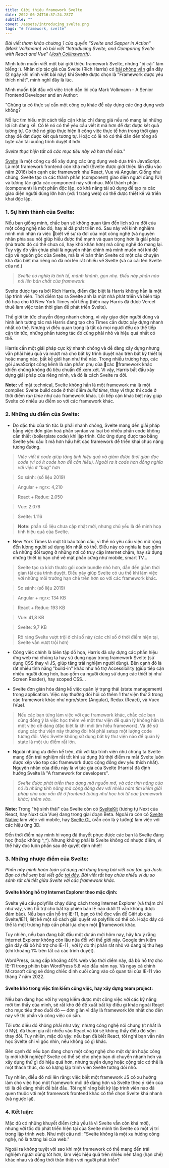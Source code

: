 ```yaml
---
title: Giới thiệu framework Svelte
date: 2022-06-24T16:37:24.287Z
subtitle: ""
cover: /assets/introducing_svelte.png
tags: "# framework, svelte"
---
```

*Bài viết tham khảo chương 1 của quyển "Svelte and Sapper in Action" (Mark Volkmann) và bài viết "Introducing Svelte, and Comparing Svelte with React and Vue" ([Josh Collinsworth](https://joshcollinsworth.com/)).*

Mình luôn muốn viết một bài giới thiệu framework Svelte, nhưng "bị cái" làm biếng :). Nhân dịp tác giả của Svelte (Rich Harris) có [bài phỏng vấn](https://www.youtube.com/watch?v=kMlkCYL9qo0&t=555s) gần đây (2 ngày khi mình viết bài này) khi Svelte được chọn là "Framework được yêu thích nhất", mình nghĩ đây là lúc.

Mình muốn bắt đầu với việc trích dẫn lời của Mark Volkmann - A Senior Frontend Developer and an Author:

"Chúng ta có thực sự cần một công cụ khác để xây dựng các ứng dụng web không?

Nỗ lực tìm hiểu một cách tiếp cận khác chỉ đáng giá nếu nó mang lại những lợi ích đáng kể. Có lẽ nó có thể yêu cầu viết ít mã hơn để đạt được kết quả tương tự. Có thể nó giúp thực hiện ít công việc thực tế hơn trong thời gian chạy để đạt được kết quả tương tự. Hoặc có lẽ nó có thể dẫn đến tổng số byte cần tải xuống trình duyệt ít hơn.

*Svelte thực hiện tất cả các mục tiêu này và hơn thế nữa.*"

[Svelte](https://svelte.dev/) là một công cụ để xây dựng các ứng dụng web dựa trên JavaScript. Là một framework frontend còn khá mới (Svelte được giới thiệu lần đầu vào năm 2016) bên cạnh các framework như React, Vue và Angular. Giống như chúng, Svelte tạo ra các thành phần (component) giao diện người dùng (UI) và tương tác giữa các component này với nhau. Mỗi thành phần (component) là một phần độc lập, có khả năng tái sử dụng để tạo ra các giao diện người dùng lớn hơn (vd: 1 trang web) có thể được thiết kế và triển khai độc lập.

### 1. Sự hình thành của Svelte:

Nếu bạn giống mình, chắc bạn sẽ không quan tâm đến lịch sử ra đời của một công nghệ nào đó, hay ai đã phát triển nó. Sau này với kinh nghiệm mình mới nhận ra việc biết về sự ra đời của một công nghệ (và nguyên nhân phía sau nó) giúp hiểu được thế mạnh và quan trọng hơn là giải pháp (mà trước đó có thể chưa có, hay khó khăn hơn) mà công nghệ đó mang lại. Tuy vậy đó vẫn chưa phải là nguyên nhân chính mà mình muốn nói khi đề cập về nguồn gốc của Svelte, mà là vì bản thân Svelte có một câu chuyện khá đặc biệt mà riêng nó đã nói lên rất nhiều về Svelte (và cả cái tên Svelte của nó.)

> *Svelte có nghĩa là tinh tế, mảnh khảnh, gọn nhẹ. Điều này phần nào nói lên bản chất của framework.*

Svelte được tạo ra bởi Rich Harris, điểm đặc biệt là Harris không hẳn là một lập trình viên. Thời điểm tạo ra Svelte anh là một nhà phát triển và biên tập đồ họa cho tờ New York Times nổi tiếng (hiện nay Harris đã được Vercel thuê làm việc toàn thời gian để phát triển Svelte).

Thế giới tin tức chuyển động nhanh chóng, vì vậy giao diện người dùng và hình ảnh tương tác mà Harris đang tạo cho Times cần được xây dựng nhanh nhất có thể. Nhưng vì điều quan trọng là tất cả mọi người đều có thể tiếp cận tin tức, những phần tương tác đó cũng phải nhỏ và hiệu quả nhất có thể.

Harris cần một giải pháp cực kỳ nhanh chóng và dễ dàng xây dựng nhưng vẫn phải hiệu quả và mượt mà cho bất kỳ trình duyệt nào trên bất kỳ thiết bị hoặc mạng nào, bất kể giới hạn như thế nào. Trong nhiều trường hợp, các gói JavaScript cồng kềnh là sản phẩm phụ của các framework khác khiến chúng không đủ tiêu chuẩn để xem xét. Vì vậy, Harris bắt đầu xây dựng giải pháp của riêng mình, và đó là cách Svelte ra đời.

**Note:** về mặt technical, Svelte không hẳn là một framework mà là một compiler. Svelte build code ở thời điểm *build time*, thay vì thực thi code ở thời điểm *run time* như các framework khác. Lối tiếp cận khác biệt này giúp Svelte có nhiều ưu điểm so với các framework khác.

### 2. Những ưu điểm của Svelte:

- Do đặc thù của tin tức là phải nhanh chóng, Svelte mang đến giải pháp bằng việc đơn giản hoá phần syntax và loại bỏ nhiều phần code không cần thiết (boilerplate code) khi lập trình. Các ứng dụng được tạo bằng Svelte yêu cầu ít mã hơn hầu hết các framework để triển khai chức năng tương đương.

> *Việc viết ít code giúp tăng tính hiệu quả và giảm được thời gian đọc code (vì có ít code hơn để cần hiểu). Ngoài ra ít code hơn đồng nghĩa với việc ít "bug" hơn*

> So sánh: (số liệu 2019)

> Angular + ngrx: 4,210

> React + Redux: 2.050

> Vue: 2.076

> Svelte: 1.116

> **Note:** phần số liệu chưa cập nhật mới, nhưng chủ yếu là để minh hoạ tính hiệu quả của Svelte.

- New York Times là một tờ báo toàn cầu, vì thế nó yêu cầu việc mở rộng đến lượng người sử dụng lớn nhất có thể. Điều này có nghĩa là bao gồm cả những đối tượng ở những nơi có truy cập Internet chậm, hay sử dụng những thiết bị hạn chế về mặt phần cứng như mobile, smart TV... 

> Svelte tạo ra kích thước gói code bundle nhỏ hơn, dẫn đến giảm thời gian tải của trình duyệt. Điều này giúp Svelte có ưu thế khi làm việc với những môi trường hạn chế trên hơn so với các framework khác.

> So sánh: (số liệu 2019)

> Angular + ngrx: 134 KB

> React + Redux: 193 KB

> Vue: 41,8 KB

> Svelte: 9,7 KB

> Rõ ràng Svelte vượt trội ở chỉ số này (các chỉ số ở thời điểm hiện tại, Svelte vẫn vượt trội hơn)

- Công việc chính là biên tập đồ họa, Harris đã xây dựng các phần hiệu ứng web mà chúng ta hay sử dụng ngay trong framework Svelte (sử dụng CSS thay vì JS, giúp tăng trải nghiệm người dùng). Bên cạnh đó là rất nhiều tính năng "build-in" khác như hỗ trợ Accessibility (giúp tiếp cận nhiều người dùng hơn, bao gồm cả người dùng sử dụng các thiết bị như Screen Reader), hay scoped CSS... 

- Svelte đơn giản hóa đáng kể việc quản lý trạng thái (state management) trong application. Việc này thường đòi hỏi có thêm 1 thư viện thứ 3 trong các framework khác như ngrx/store (Angular), Redux (React), và Vuex (Vue). 

> Nếu các bạn từng làm việc với các framework khác, chắc các bạn cũng đồng ý là việc học thêm về một thư viện để quản lý không hẳn là một việc dễ dàng (đặc biệt là khi mới tìm hiểu framework). Và để sử dụng các thư viện này thường đòi hỏi phải setup một lượng code tương đối. Việc Svelte không sử dụng bất kỳ thư viện nào để quản lý state là một ưu điểm rất lớn. 

- Ngoài những ưu điểm kể trên, đối với lập trình viên như chúng ta Svelte mang đến trải nghiệm rất tốt khi sử dụng (từ thời điểm ra mắt Svelte luôn được xếp vào top các framework được cộng đồng dev yêu thích nhất). Nguyên nhân của điều này là vì tác giả của Svelte (Harris) đã định hướng Svelte là "A framework for developers". 

> *Svelte được phát triển theo dạng mã nguồn mở, và các tính năng của nó là những tính năng mà cộng đồng dev với nhiều năm tìm kiếm giải pháp cho các vấn đề ở frontend (cũng như học hỏi từ các framework khác) thêm vào. *

**Note:** Trong "hệ sinh thái" của Svelte còn có [SvelteKit](https://kit.svelte.dev/) (tương tự Next của React, hay Nuxt của Vue) đang trong giai đoạn Beta. Ngoài ra còn có [Svelte Native](https://svelte-native.technology/) làm việc với mobile, hay [Svelte GL](https://github.com/Rich-Harris/svelte-gl) (vẫn còn là ý tưởng) làm việc với các hiệu ứng 3D.

Đến thời điểm này mình hi vọng đã thuyết phục được các bạn là Svelte đáng học (hoặc không ^_^). Nhưng không phải là Svelte không có nhược điểm, vì thế hãy đọc luôn phần sau để quyết định nhé!!

### 3. Những nhược điểm của Svelte:

*Phần này mình hoàn toàn sử dụng nội dung trong bài viết của tác giả Josh. Bạn có thể xem bài viết gốc [tại đây](https://joshcollinsworth.com/blog/introducing-svelte-comparing-with-react-vue). Bài viết rất hay chứa nhiều ví dụ so sánh rất chi tiết giữa Svelte với các framework khác.*

#### Svelte không hỗ trợ Internet Explorer theo mặc định:

Svelte yêu cầu polyfills chạy đúng cách trong Internet Explorer (và thậm chí như vậy, việc hỗ trợ cho bất kỳ phiên bản IE nào dưới 11 vẫn không được đảm bảo).
Nếu bạn cần hỗ trợ IE-11, bạn có thể đọc vấn đề GitHub của Svelte/IE11, liệt kê một số cách giải quyết và polyfills có thể có. Hoặc đây có thể là một trường hợp cần phải lựa chọn một framework khác.

Tuy nhiên, nếu bạn đang bắt đầu một dự án mới hôm nay, hãy lưu ý rằng Internet Explorer không còn lâu nữa đối với thế giới này. Google tìm kiếm gần đây đã bỏ hỗ trợ cho IE-11 , với lý do thị phần rất nhỏ và đang bị thu hẹp (chỉ khoảng 1% trên tất cả các trình duyệt). 

WordPress, cung cấp khoảng 40% web vào thời điểm này, đã bỏ hỗ trợ cho IE-11 trong phiên bản WordPress 5.8 vào đầu năm nay. Và ngay cả chính Microsoft cũng sẽ đóng chiếc đinh cuối cùng vào cỗ quan tài của IE-11 vào tháng 7 năm 2022.

#### Svelte khó trong việc tìm kiếm công việc, hay xây dựng team project:

Nếu bạn đang học với hy vọng kiếm được một công việc với các kỹ năng mới tìm thấy của mình, sẽ rất khó để đề xuất bất kỳ điều gì khác ngoài React cho mục tiêu theo đuổi đó — đơn giản vì đây là framework lớn nhất cho đến nay về thị phần và công việc có sẵn. 

Tôi ước điều đó không phải như vậy, nhưng công nghệ nói chung (ít nhất là ở Mỹ), đã tham gia rất nhiều vào React và tôi sẽ không thấy điều đó sớm thay đổi. Tuy nhiên, mặc dù vậy: nếu bạn đã biết React, tôi nghĩ bạn vẫn nên học Svelte chỉ vì góc nhìn, nếu không có gì khác.

Bên cạnh đó nếu bạn đang chọn một công nghệ cho một dự án hoặc công ty mới khởi nghiệp? Svelte có thể sẽ cho phép bạn di chuyển nhanh hơn và xây dựng thứ gì đó hiệu quả hơn, nhưng tuyển dụng hoặc cộng tác có thể là một thách thức, do số lượng lập trình viên Svelte tương đối nhỏ. 

Tuy nhiên, điều đó nói lên rằng: việc biết một framework JS có xu hướng làm cho việc học một framework mới dễ dàng hơn và Svelte theo ý kiến của tôi là dễ dàng nhất để bắt đầu. Tôi nghĩ rằng bất kỳ lập trình viên nào đã quen thuộc với một framework frontend khác có thể chọn Svelte khá nhanh (và ngược lại).

### 4. Kết luận:

Mặc dù có những khuyết điểm (chủ yếu là vì Svelte vẫn còn khá mới), nhưng với tốc độ phát triển hiện tại của Svelte mình tin Svelte có một vị trí trong lập trình web. Như một câu nói: "Svelte không là một xu hướng công nghệ, nó là tương lai của web." 

Ngoài ra không tuyệt vời sao khi một framework có thể mang đến trải nghiệm người dùng tốt hơn, làm việc hiệu quả trên nhiều nền tảng (hạn chế) khác nhau và đồng thời thân thiện với người phát triển?
